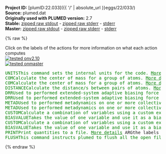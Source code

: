 **Project ID:** [plumID:22.033]({{ '/' | absolute_url }}eggs/22/033/)  
**Source:** plumed.dat  
**Originally used with PLUMED version:** 2.7  
**Stable:** [zipped raw stdout](plumed.dat.plumed.stdout.txt.zip) - [zipped raw stderr](plumed.dat.plumed.stderr.txt.zip) - [stderr](plumed.dat.plumed.stderr)  
**Master:** [zipped raw stdout](plumed.dat.plumed_master.stdout.txt.zip) - [zipped raw stderr](plumed.dat.plumed_master.stderr.txt.zip) - [stderr](plumed.dat.plumed_master.stderr)  

{% raw %}
<div class="plumedpreheader">
<div class="headerInfo" id="value_details_data/plumed.dat"> Click on the labels of the actions for more information on what each action computes </div>
<div class="containerBadge">
<div class="headerBadge"><a href="plumed.dat.plumed.stderr"><img src="https://img.shields.io/badge/v2.10-passing-green.svg" alt="tested onv2.10" /></a></div>
<div class="headerBadge"><a href="plumed.dat.plumed_master.stderr"><img src="https://img.shields.io/badge/master-passing-green.svg" alt="tested onmaster" /></a></div>
</div>
</div>
<pre class="plumedlisting">
<span class="plumedtooltip" style="color:green">UNITS<span class="right">This command sets the internal units for the code. <a href="https://www.plumed.org/doc-master/user-doc/html/UNITS" style="color:green">More details</a><i></i></span></span> <span class="plumedtooltip">LENGTH<span class="right">the units of lengths<i></i></span></span>=A <span class="plumedtooltip">TIME<span class="right">the units of time<i></i></span></span>=ps <span class="plumedtooltip">ENERGY<span class="right">the units of energy<i></i></span></span>=kcal/mol
<span style="display:none;" id="data/plumed.dat">The UNITS action with label <b></b> calculates something</span><span class="plumedtooltip" style="color:green">COM<span class="right">Calculate the center of mass for a group of atoms. <a href="https://www.plumed.org/doc-master/user-doc/html/COM" style="color:green">More details</a><i></i></span></span> <span class="plumedtooltip">ATOMS<span class="right">the list of atoms which are involved the virtual atom's definition<i></i></span></span>=1,2,3,4,5,6,7,8,9,10,11,12,13,14,15,17,18,20,21,22,23,24,25,27,28,29,30,31,32,33,34,35,36,37,38,39,40,41,42,43,44,45,46,47,48,49,50,51,52,53,54,55,56,57,58,59,60,61,62,63,64,65,66,67,68,69 <span class="plumedtooltip">LABEL<span class="right">a label for the action so that its output can be referenced in the input to other actions<i></i></span></span>=<b name="data/plumed.datCOM_lig" onclick='showPath("data/plumed.dat","data/plumed.datCOM_lig","data/plumed.datCOM_lig","brown")'>COM_lig</b>
<span style="display:none;" id="data/plumed.datCOM_lig">The COM action with label <b>COM_lig</b> calculates something</span><span class="plumedtooltip" style="color:green">COM<span class="right">Calculate the center of mass for a group of atoms. <a href="https://www.plumed.org/doc-master/user-doc/html/COM" style="color:green">More details</a><i></i></span></span> <span class="plumedtooltip">ATOMS<span class="right">the list of atoms which are involved the virtual atom's definition<i></i></span></span>=168,209,302,343,436,477,570,611,704,745,838,879,972,1013,1106,1147,1240,1281,1374,1415,1508,1549,1642,1683,1776,1817,1910,1951,2044,2085,2178,2219,2312,2353,2446,2487,2580,2621,2714,2755,2848,2889,2982,3023,3116,3157,3250,3291,3384,3425,3518,3559,3652,3693,3786,3827,3920,3961,4054,4095,4188,4229,4322,4363,4456,4497,4590,4631,4724,4765,4858,4899,4992,5033,5126,5167,5260,5301,5394,5435,5528,5569,5662,5703,5796,5837,5930,5971,6064,6105,6198,6239,6332,6373,6466,6507,6600,6641,6734,6775,6868,6909,7002,7043,7136,7177,7270,7311,7404,7445,7538,7579,7672,7713,7806,7847,7940,7981,8074,8115,8208,8249,8342,8383,8476,8517,8610,8651,8744,8785,8878,8919,9012,9053,9146,9187,9280,9321,9414,9455,9548,9589,9682,9723,9816,9857,9950,9991 <span class="plumedtooltip">PHASES<span class="right"> Compute center using trigonometric phases<i></i></span></span> <span class="plumedtooltip">LABEL<span class="right">a label for the action so that its output can be referenced in the input to other actions<i></i></span></span>=<b name="data/plumed.datCOM_mem" onclick='showPath("data/plumed.dat","data/plumed.datCOM_mem","data/plumed.datCOM_mem","brown")'>COM_mem</b>
<span style="display:none;" id="data/plumed.datCOM_mem">The COM action with label <b>COM_mem</b> calculates something</span><span class="plumedtooltip" style="color:green">DISTANCE<span class="right">Calculate the distance/s between pairs of atoms. <a href="https://www.plumed.org/doc-master/user-doc/html/DISTANCE" style="color:green">More details</a><i></i></span></span> <span class="plumedtooltip">ATOMS<span class="right">the pair of atom that we are calculating the distance between<i></i></span></span>=<b name="data/plumed.datCOM_mem">COM_mem</b>,<b name="data/plumed.datCOM_lig">COM_lig</b> <span class="plumedtooltip">SCALED_COMPONENTS<span class="right"> calculate the a, b and c scaled components of the distance separately and store them as label<i></i></span></span> <span class="plumedtooltip">LABEL<span class="right">a label for the action so that its output can be referenced in the input to other actions<i></i></span></span>=<b name="data/plumed.datCOM_lig_dist" onclick='showPath("data/plumed.dat","data/plumed.datCOM_lig_dist","data/plumed.datCOM_lig_dist","brown")'>COM_lig_dist</b>
<span style="display:none;" id="data/plumed.datCOM_lig_dist">The DISTANCE action with label <b>COM_lig_dist</b> calculates the following quantities:<table  align="center" frame="void" width="95%" cellpadding="5%"><tr><td width="5%"><b> Quantity </b>  </td><td><b> Description </b> </td></tr><tr><td width="5%">COM_lig_dist.a</td><td>the normalized projection on the first lattice vector of the vector connecting the two atoms</td></tr><tr><td width="5%">COM_lig_dist.b</td><td>the normalized projection on the second lattice vector of the vector connecting the two atoms</td></tr><tr><td width="5%">COM_lig_dist.c</td><td>the normalized projection on the third lattice vector of the vector connecting the two atoms</td></tr><tr><td width="5%">COM_lig_dist.value</td><td>the DISTANCE between this pair of atoms</td></tr></table></span><span class="plumedtooltip" style="color:green">DRR<span class="right">Used to performed extended-system adaptive biasing force (eABF) <a href="https://www.plumed.org/doc-master/user-doc/html/DRR" style="color:green">More details</a><i></i></span></span> <span class="plumedtooltip">ARG<span class="right">the labels of the scalars on which the bias will act<i></i></span></span>=<b name="data/plumed.datCOM_lig_dist">COM_lig_dist.c</b> <span class="plumedtooltip">FULLSAMPLES<span class="right"> number of samples in a bin prior to application of the ABF<i></i></span></span>=200000 <span class="plumedtooltip">GRID_MIN<span class="right">the lower bounds for the grid (GRID_BIN or GRID_SPACING should be specified)<i></i></span></span>=-0.5 <span class="plumedtooltip">GRID_MAX<span class="right">the upper bounds for the grid (GRID_BIN or GRID_SPACING should be specified)<i></i></span></span>=0 <span class="plumedtooltip">GRID_SPACING<span class="right">the approximate grid spacing (to be used as an alternative or together with GRID_BIN)<i></i></span></span>=0.001 <span class="plumedtooltip">TEMP<span class="right">the system temperature - needed when FRICTION is present<i></i></span></span>=310 <span class="plumedtooltip">FRICTION<span class="right"> add a friction to the variable, similar to extended Langevin Damping in Colvars<i></i></span></span>=8.0 <span class="plumedtooltip">TAU<span class="right"> specifies relaxation time on each of variables are, similar to extended Time Constant in Colvars<i></i></span></span>=0.5 <span class="plumedtooltip">TEXTOUTPUT<span class="right"> use text output for grad and count files instead of boost::serialization binary output<i></i></span></span> <span class="plumedtooltip">OUTPUTFREQ<span class="right">write results to a file every N steps<i></i></span></span>=2500000 <span class="plumedtooltip">HISTORYFREQ<span class="right">save history to a file every N steps<i></i></span></span>=25000000 <span class="plumedtooltip">DRR_RFILE<span class="right">specifies the restart file (<i></i></span></span>=drr_lo <span class="plumedtooltip">LABEL<span class="right">a label for the action so that its output can be referenced in the input to other actions<i></i></span></span>=<b name="data/plumed.datdrr_lo" onclick='showPath("data/plumed.dat","data/plumed.datdrr_lo","data/plumed.datdrr_lo","brown")'>drr_lo</b>
<span style="display:none;" id="data/plumed.datdrr_lo">The DRR action with label <b>drr_lo</b> calculates the following quantities:<table  align="center" frame="void" width="95%" cellpadding="5%"><tr><td width="5%"><b> Quantity </b>  </td><td><b> Description </b> </td></tr><tr><td width="5%">drr_lo.bias</td><td>the instantaneous value of the bias potential</td></tr><tr><td width="5%">drr_lo._fict</td><td>one or multiple instances of this quantity can be referenced elsewhere in the input file</td></tr><tr><td width="5%">drr_lo._vfict</td><td>one or multiple instances of this quantity can be referenced elsewhere in the input file</td></tr><tr><td width="5%">drr_lo._biasforce</td><td>The bias force from eABF/DRR of the fictitious particle</td></tr><tr><td width="5%">drr_lo._springforce</td><td>Spring force between real CVs and extended CVs</td></tr><tr><td width="5%">drr_lo._fictNoPBC</td><td>the positions of fictitious particles (without PBC)</td></tr></table></span><span class="plumedtooltip" style="color:green">DRR<span class="right">Used to performed extended-system adaptive biasing force (eABF) <a href="https://www.plumed.org/doc-master/user-doc/html/DRR" style="color:green">More details</a><i></i></span></span> <span class="plumedtooltip">ARG<span class="right">the labels of the scalars on which the bias will act<i></i></span></span>=<b name="data/plumed.datCOM_lig_dist">COM_lig_dist.c</b> <span class="plumedtooltip">FULLSAMPLES<span class="right"> number of samples in a bin prior to application of the ABF<i></i></span></span>=200000 <span class="plumedtooltip">GRID_MIN<span class="right">the lower bounds for the grid (GRID_BIN or GRID_SPACING should be specified)<i></i></span></span>=0 <span class="plumedtooltip">GRID_MAX<span class="right">the upper bounds for the grid (GRID_BIN or GRID_SPACING should be specified)<i></i></span></span>=+0.5 <span class="plumedtooltip">GRID_SPACING<span class="right">the approximate grid spacing (to be used as an alternative or together with GRID_BIN)<i></i></span></span>=0.001 <span class="plumedtooltip">TEMP<span class="right">the system temperature - needed when FRICTION is present<i></i></span></span>=310 <span class="plumedtooltip">FRICTION<span class="right"> add a friction to the variable, similar to extended Langevin Damping in Colvars<i></i></span></span>=8.0 <span class="plumedtooltip">TAU<span class="right"> specifies relaxation time on each of variables are, similar to extended Time Constant in Colvars<i></i></span></span>=0.5 <span class="plumedtooltip">TEXTOUTPUT<span class="right"> use text output for grad and count files instead of boost::serialization binary output<i></i></span></span> <span class="plumedtooltip">OUTPUTFREQ<span class="right">write results to a file every N steps<i></i></span></span>=2500000 <span class="plumedtooltip">HISTORYFREQ<span class="right">save history to a file every N steps<i></i></span></span>=25000000 <span class="plumedtooltip">LABEL<span class="right">a label for the action so that its output can be referenced in the input to other actions<i></i></span></span>=<b name="data/plumed.datdrr_up" onclick='showPath("data/plumed.dat","data/plumed.datdrr_up","data/plumed.datdrr_up","brown")'>drr_up</b>
<span style="display:none;" id="data/plumed.datdrr_up">The DRR action with label <b>drr_up</b> calculates the following quantities:<table  align="center" frame="void" width="95%" cellpadding="5%"><tr><td width="5%"><b> Quantity </b>  </td><td><b> Description </b> </td></tr><tr><td width="5%">drr_up.bias</td><td>the instantaneous value of the bias potential</td></tr><tr><td width="5%">drr_up._fict</td><td>one or multiple instances of this quantity can be referenced elsewhere in the input file</td></tr><tr><td width="5%">drr_up._vfict</td><td>one or multiple instances of this quantity can be referenced elsewhere in the input file</td></tr><tr><td width="5%">drr_up._biasforce</td><td>The bias force from eABF/DRR of the fictitious particle</td></tr><tr><td width="5%">drr_up._springforce</td><td>Spring force between real CVs and extended CVs</td></tr><tr><td width="5%">drr_up._fictNoPBC</td><td>the positions of fictitious particles (without PBC)</td></tr></table></span><span class="plumedtooltip" style="color:green">METAD<span class="right">Used to performed metadynamics on one or more collective variables. <a href="https://www.plumed.org/doc-master/user-doc/html/METAD" style="color:green">More details</a><i></i></span></span> <span class="plumedtooltip">ARG<span class="right">the labels of the scalars on which the bias will act<i></i></span></span>=<b name="data/plumed.datdrr_lo">drr_lo.COM_lig_dist.c_fict</b> <span class="plumedtooltip">SIGMA<span class="right">the widths of the Gaussian hills<i></i></span></span>=0.005 <span class="plumedtooltip">HEIGHT<span class="right">the heights of the Gaussian hills<i></i></span></span>=1.5 <span class="plumedtooltip">PACE<span class="right">the frequency for hill addition<i></i></span></span>=500 <span class="plumedtooltip">GRID_MIN<span class="right">the lower bounds for the grid<i></i></span></span>=-0.5 <span class="plumedtooltip">GRID_MAX<span class="right">the upper bounds for the grid<i></i></span></span>=+0.5 <span class="plumedtooltip">GRID_SPACING<span class="right">the approximate grid spacing (to be used as an alternative or together with GRID_BIN)<i></i></span></span>=0.001 <span class="plumedtooltip">BIASFACTOR<span class="right">use well tempered metadynamics and use this bias factor<i></i></span></span>=8 <span class="plumedtooltip">TEMP<span class="right">the system temperature - this is only needed if you are doing well-tempered metadynamics<i></i></span></span>=310 <span class="plumedtooltip">FILE<span class="right"> a file in which the list of added hills is stored<i></i></span></span>=HILLS_lo <span class="plumedtooltip">LABEL<span class="right">a label for the action so that its output can be referenced in the input to other actions<i></i></span></span>=<b name="data/plumed.datmetad_lo" onclick='showPath("data/plumed.dat","data/plumed.datmetad_lo","data/plumed.datmetad_lo","brown")'>metad_lo</b>
<span style="display:none;" id="data/plumed.datmetad_lo">The METAD action with label <b>metad_lo</b> calculates the following quantities:<table  align="center" frame="void" width="95%" cellpadding="5%"><tr><td width="5%"><b> Quantity </b>  </td><td><b> Description </b> </td></tr><tr><td width="5%">metad_lo.bias</td><td>the instantaneous value of the bias potential</td></tr></table></span><span class="plumedtooltip" style="color:green">METAD<span class="right">Used to performed metadynamics on one or more collective variables. <a href="https://www.plumed.org/doc-master/user-doc/html/METAD" style="color:green">More details</a><i></i></span></span> <span class="plumedtooltip">ARG<span class="right">the labels of the scalars on which the bias will act<i></i></span></span>=<b name="data/plumed.datdrr_up">drr_up.COM_lig_dist.c_fict</b> <span class="plumedtooltip">SIGMA<span class="right">the widths of the Gaussian hills<i></i></span></span>=0.005 <span class="plumedtooltip">HEIGHT<span class="right">the heights of the Gaussian hills<i></i></span></span>=1.5 <span class="plumedtooltip">PACE<span class="right">the frequency for hill addition<i></i></span></span>=500 <span class="plumedtooltip">GRID_MIN<span class="right">the lower bounds for the grid<i></i></span></span>=-0.5 <span class="plumedtooltip">GRID_MAX<span class="right">the upper bounds for the grid<i></i></span></span>=+0.5 <span class="plumedtooltip">GRID_SPACING<span class="right">the approximate grid spacing (to be used as an alternative or together with GRID_BIN)<i></i></span></span>=0.001 <span class="plumedtooltip">BIASFACTOR<span class="right">use well tempered metadynamics and use this bias factor<i></i></span></span>=8 <span class="plumedtooltip">TEMP<span class="right">the system temperature - this is only needed if you are doing well-tempered metadynamics<i></i></span></span>=310 <span class="plumedtooltip">FILE<span class="right"> a file in which the list of added hills is stored<i></i></span></span>=HILLS_up <span class="plumedtooltip">LABEL<span class="right">a label for the action so that its output can be referenced in the input to other actions<i></i></span></span>=<b name="data/plumed.datmetad_up" onclick='showPath("data/plumed.dat","data/plumed.datmetad_up","data/plumed.datmetad_up","brown")'>metad_up</b>
<span style="display:none;" id="data/plumed.datmetad_up">The METAD action with label <b>metad_up</b> calculates the following quantities:<table  align="center" frame="void" width="95%" cellpadding="5%"><tr><td width="5%"><b> Quantity </b>  </td><td><b> Description </b> </td></tr><tr><td width="5%">metad_up.bias</td><td>the instantaneous value of the bias potential</td></tr></table></span><span class="plumedtooltip" style="color:green">CUSTOM<span class="right">Calculate a combination of variables using a custom expression. <a href="https://www.plumed.org/doc-master/user-doc/html/CUSTOM" style="color:green">More details</a><i></i></span></span> <span class="plumedtooltip">ARG<span class="right">the values input to this function<i></i></span></span>=<b name="data/plumed.datCOM_lig_dist">COM_lig_dist.c</b> <span class="plumedtooltip">FUNC<span class="right">the function you wish to evaluate<i></i></span></span>=8e-3*step(-x)/(-x) <span class="plumedtooltip">PERIODIC<span class="right">if the output of your function is periodic then you should specify the periodicity of the function<i></i></span></span>=NO <span class="plumedtooltip">LABEL<span class="right">a label for the action so that its output can be referenced in the input to other actions<i></i></span></span>=<b name="data/plumed.datmirror_up" onclick='showPath("data/plumed.dat","data/plumed.datmirror_up","data/plumed.datmirror_up","brown")'>mirror_up</b>
<span style="display:none;" id="data/plumed.datmirror_up">The CUSTOM action with label <b>mirror_up</b> calculates the following quantities:<table  align="center" frame="void" width="95%" cellpadding="5%"><tr><td width="5%"><b> Quantity </b>  </td><td><b> Description </b> </td></tr><tr><td width="5%">mirror_up.value</td><td>an arbitrary function</td></tr></table></span><span class="plumedtooltip" style="color:green">BIASVALUE<span class="right">Takes the value of one variable and use it as a bias <a href="https://www.plumed.org/doc-master/user-doc/html/BIASVALUE" style="color:green">More details</a><i></i></span></span> <span class="plumedtooltip">ARG<span class="right">the labels of the scalar/vector arguments whose values will be used as a bias on the system<i></i></span></span>=<b name="data/plumed.datmirror_up">mirror_up</b> <span class="plumedtooltip">LABEL<span class="right">a label for the action so that its output can be referenced in the input to other actions<i></i></span></span>=<b name="data/plumed.datuw_mirror" onclick='showPath("data/plumed.dat","data/plumed.datuw_mirror","data/plumed.datuw_mirror","brown")'>uw_mirror</b>
<span style="display:none;" id="data/plumed.datuw_mirror">The BIASVALUE action with label <b>uw_mirror</b> calculates the following quantities:<table  align="center" frame="void" width="95%" cellpadding="5%"><tr><td width="5%"><b> Quantity </b>  </td><td><b> Description </b> </td></tr><tr><td width="5%">uw_mirror.bias</td><td>the instantaneous value of the bias potential</td></tr><tr><td width="5%">uw_mirror._bias</td><td>one or multiple instances of this quantity can be referenced elsewhere in the input file</td></tr></table></span><span class="plumedtooltip" style="color:green">CUSTOM<span class="right">Calculate a combination of variables using a custom expression. <a href="https://www.plumed.org/doc-master/user-doc/html/CUSTOM" style="color:green">More details</a><i></i></span></span> <span class="plumedtooltip">ARG<span class="right">the values input to this function<i></i></span></span>=<b name="data/plumed.datCOM_lig_dist">COM_lig_dist.c</b> <span class="plumedtooltip">FUNC<span class="right">the function you wish to evaluate<i></i></span></span>=8e-3*step(x)/x <span class="plumedtooltip">PERIODIC<span class="right">if the output of your function is periodic then you should specify the periodicity of the function<i></i></span></span>=NO <span class="plumedtooltip">LABEL<span class="right">a label for the action so that its output can be referenced in the input to other actions<i></i></span></span>=<b name="data/plumed.datmirror_lo" onclick='showPath("data/plumed.dat","data/plumed.datmirror_lo","data/plumed.datmirror_lo","brown")'>mirror_lo</b>
<span style="display:none;" id="data/plumed.datmirror_lo">The CUSTOM action with label <b>mirror_lo</b> calculates the following quantities:<table  align="center" frame="void" width="95%" cellpadding="5%"><tr><td width="5%"><b> Quantity </b>  </td><td><b> Description </b> </td></tr><tr><td width="5%">mirror_lo.value</td><td>an arbitrary function</td></tr></table></span><span class="plumedtooltip" style="color:green">BIASVALUE<span class="right">Takes the value of one variable and use it as a bias <a href="https://www.plumed.org/doc-master/user-doc/html/BIASVALUE" style="color:green">More details</a><i></i></span></span> <span class="plumedtooltip">ARG<span class="right">the labels of the scalar/vector arguments whose values will be used as a bias on the system<i></i></span></span>=<b name="data/plumed.datmirror_lo">mirror_lo</b> <span class="plumedtooltip">LABEL<span class="right">a label for the action so that its output can be referenced in the input to other actions<i></i></span></span>=<b name="data/plumed.datlw_mirror" onclick='showPath("data/plumed.dat","data/plumed.datlw_mirror","data/plumed.datlw_mirror","brown")'>lw_mirror</b>
<span style="display:none;" id="data/plumed.datlw_mirror">The BIASVALUE action with label <b>lw_mirror</b> calculates the following quantities:<table  align="center" frame="void" width="95%" cellpadding="5%"><tr><td width="5%"><b> Quantity </b>  </td><td><b> Description </b> </td></tr><tr><td width="5%">lw_mirror.bias</td><td>the instantaneous value of the bias potential</td></tr><tr><td width="5%">lw_mirror._bias</td><td>one or multiple instances of this quantity can be referenced elsewhere in the input file</td></tr></table></span><span class="plumedtooltip" style="color:green">PRINT<span class="right">Print quantities to a file. <a href="https://www.plumed.org/doc-master/user-doc/html/PRINT" style="color:green">More details</a><i></i></span></span> <span class="plumedtooltip">ARG<span class="right">the labels of the values that you would like to print to the file<i></i></span></span>=* <span class="plumedtooltip">STRIDE<span class="right"> the frequency with which the quantities of interest should be output<i></i></span></span>=1000 <span class="plumedtooltip">FILE<span class="right">the name of the file on which to output these quantities<i></i></span></span>=plumed.log <span class="plumedtooltip">FMT<span class="right"> the format that should be used to output real numbers<i></i></span></span>=%12.4f
<span class="plumedtooltip" style="color:green">FLUSH<span class="right">This command instructs plumed to flush all the open files with a user specified frequency. <a href="https://www.plumed.org/doc-master/user-doc/html/FLUSH" style="color:green">More details</a><i></i></span></span> <span class="plumedtooltip">STRIDE<span class="right">the frequency with which all the open files should be flushed<i></i></span></span>=1000
</pre>
{% endraw %}
